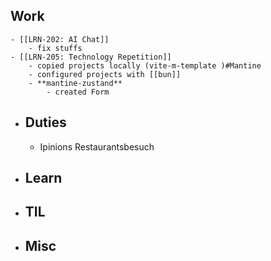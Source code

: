 ## Work
	- [[LRN-202: AI Chat]]
		- fix stuffs
	- [[LRN-205: Technology Repetition]]
		- copied projects locally (vite-m-template )#Mantine
		- configured projects with [[bun]]
		- **mantine-zustand**
			- created Form
- ## Duties
	- Ipinions Restaurantsbesuch
- ## Learn
- ## TIL
- ## Misc